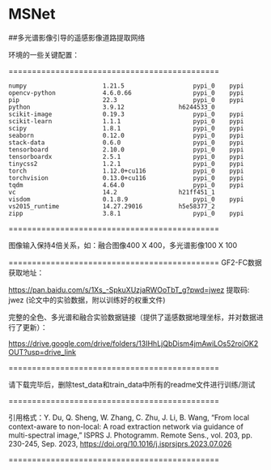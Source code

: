 # MSNet

##多光谱影像引导的遥感影像道路提取网络

环境的一些关键配置：

=============================================

    numpy                     1.21.5                   pypi_0    pypi
    opencv-python             4.6.0.66                 pypi_0    pypi
    pip                       22.3                     pypi_0    pypi
    python                    3.9.12               h6244533_0
    scikit-image              0.19.3                   pypi_0    pypi
    scikit-learn              1.1.1                    pypi_0    pypi
    scipy                     1.8.1                    pypi_0    pypi
    seaborn                   0.12.0                   pypi_0    pypi
    stack-data                0.6.0                    pypi_0    pypi
    tensorboard               2.10.0                   pypi_0    pypi
    tensorboardx              2.5.1                    pypi_0    pypi
    tinycss2                  1.2.1                    pypi_0    pypi
    torch                     1.12.0+cu116             pypi_0    pypi
    torchvision               0.13.0+cu116             pypi_0    pypi
    tqdm                      4.64.0                   pypi_0    pypi
    vc                        14.2                 h21ff451_1
    visdom                    0.1.8.9                  pypi_0    pypi
    vs2015_runtime            14.27.29016          h5e58377_2
    zipp                      3.8.1                    pypi_0    pypi
=============================================

图像输入保持4倍关系，如：融合图像400 X 400，多光谱影像100 X 100
 
 =============================================
 GF2-FC数据获取地址：
 
 https://pan.baidu.com/s/1Xs_-SpkuXUzjaRWOoTbT_g?pwd=jwez 提取码: jwez (论文中的实验数据，附以训练好的权重文件)
 
 完整的全色、多光谱和融合实验数据链接（提供了遥感数据地理坐标，并对数据进行了更新）：
 
 https://drive.google.com/drive/folders/13IHhLjQbDism4jmAwiLOs52roiOK2OUT?usp=drive_link
 
 =============================================
 
 请下载完毕后，删除test_data和train_data中所有的readme文件进行训练/测试
 
 =============================================
 
 引用格式：Y. Du, Q. Sheng, W. Zhang, C. Zhu, J. Li, B. Wang, “From local context-aware to non-local: A road extraction network via guidance of multi-spectral image,” ISPRS J. 
 Photogramm. Remote Sens., vol. 203, pp. 230-245, Sep. 2023, https://doi.org/10.1016/j.isprsjprs.2023.07.026
 
 =============================================
